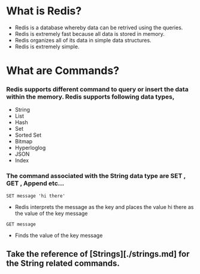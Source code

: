 # What is **Redis**?
- Redis is a database whereby data can be retrived using the queries.
- Redis is extremely fast because all data is stored in memory.
- Redis organizes all of its data in simple data structures.
- Redis is extremely simple.

# What are Commands?
### Redis supports different command to query or insert the data within the memory. Redis supports following data types,
- String
- List
- Hash
- Set
- Sorted Set
- Bitmap
- Hyperloglog
- JSON
- Index

### The command associated with the **String** data type are **SET** , **GET** , **Append** etc...
`SET message 'hi there'`
- Redis interprets the message as the key and places the value hi there as the value of the key message

`GET message`
- Finds the value of the key message

## Take the reference of [Strings][./strings.md] for the String related commands.
